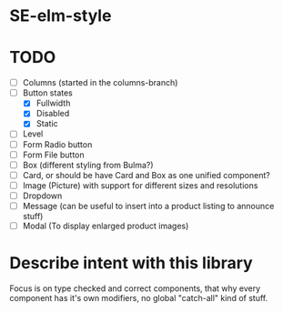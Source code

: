 # SE-elm-style

# TODO

 - [ ] Columns (started in the columns-branch)
 - [ ] Button states
    - [x] Fullwidth
    - [x] Disabled
    - [x] Static
 - [ ] Level
 - [ ] Form Radio button
 - [ ] Form File button
 - [ ] Box (different styling from Bulma?)
 - [ ] Card, or should be have Card and Box as one unified component?
 - [ ] Image (Picture) with support for different sizes and resolutions
 - [ ] Dropdown
 - [ ] Message (can be useful to insert into a product listing to announce stuff)
 - [ ] Modal (To display enlarged product images)

# Describe intent with this library

Focus is on type checked and correct components, that why every component has it's own modifiers, no global "catch-all" kind of stuff.